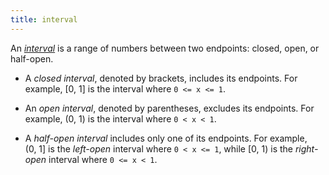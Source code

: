 ```yaml
---
title: interval
---
```


An [_interval_](https://en.wikipedia.org/wiki/Interval_(mathematics)) is a range of numbers between two endpoints: closed, open, or half-open.

  - A _closed interval_, denoted by brackets, includes its endpoints. For example, [0,&nbsp;1]&nbsp;is the interval where `0 <= x <= 1`.

  - An _open interval_, denoted by parentheses, excludes its endpoints. For example, (0,&nbsp;1)&nbsp;is the interval where `0 < x < 1`.

  - A _half-open interval_ includes only one of its endpoints. For example, (0,&nbsp;1]&nbsp;is the _left-open_ interval where `0 < x <= 1`, while [0,&nbsp;1)&nbsp;is the _right-open_ interval where `0 <= x < 1`.
